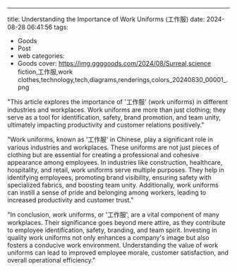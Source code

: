 ---
title: Understanding the Importance of Work Uniforms (工作服)
date: 2024-08-28 06:41:56
tags:
  - Goods
  - Post
  - web
categories:
  - Goods
cover: https://img.ggggoods.com/2024/08/Surreal,science fiction,工作服,work clothes,technology,tech,diagrams,renderings,colors_20240830_00001_.png

"This article explores the importance of '工作服' (work uniforms) in different industries and workplaces. Work uniforms are more than just clothing; they serve as a tool for identification, safety, brand promotion, and team unity, ultimately impacting productivity and customer relations positively."

"Work uniforms, known as '工作服' in Chinese, play a significant role in various industries and workplaces. These uniforms are not just pieces of clothing but are essential for creating a professional and cohesive appearance among employees. In industries like construction, healthcare, hospitality, and retail, work uniforms serve multiple purposes. They help in identifying employees, promoting brand visibility, ensuring safety with specialized fabrics, and boosting team unity. Additionally, work uniforms can instill a sense of pride and belonging among workers, leading to increased productivity and customer trust."

"In conclusion, work uniforms, or '工作服', are a vital component of many workplaces. Their significance goes beyond mere attire, as they contribute to employee identification, safety, branding, and team spirit. Investing in quality work uniforms not only enhances a company's image but also fosters a conducive work environment. Understanding the value of work uniforms can lead to improved employee morale, customer satisfaction, and overall operational efficiency."
